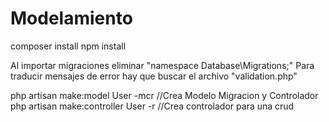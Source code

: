 # Modelamiento

composer install
npm install

Al importar migraciones eliminar "namespace Database\Migrations;"
Para traducir mensajes de error hay que buscar el archivo "validation.php"

php artisan make:model User -mcr //Crea Modelo Migracion y Controlador
php artisan make:controller User -r //Crea controlador para una crud